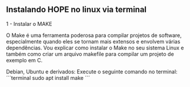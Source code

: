 ## Instalando HOPE no linux via terminal

1 - Instalar o MAKE 

O Make é uma ferramenta poderosa para compilar projetos de software, especialmente quando eles se 
tornam mais extensos e envolvem várias dependências. Vou explicar como instalar o Make no seu sistema 
Linux e também como criar um arquivo makefile para compilar um projeto de exemplo em C.

Debian, Ubuntu e derivados: Execute o seguinte comando no terminal:
´´´terminal
sudo apt install make
´´´
